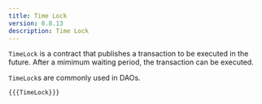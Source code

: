 ```yaml
---
title: Time Lock
version: 0.8.13
description: Time Lock
---
```


`TimeLock` is a contract that publishes a transaction to be executed in the future.
After a mimimum waiting period, the transaction can be executed.

`TimeLock`s are commonly used in DAOs.

```solidity
{{{TimeLock}}}
```
